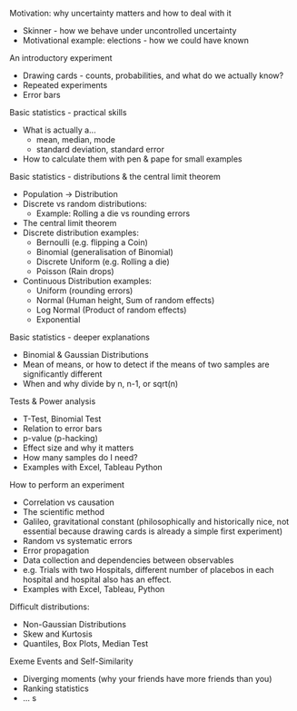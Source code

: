Motivation: why uncertainty matters and how to deal with it
- Skinner - how we behave under uncontrolled uncertainty
- Motivational example: elections - how we could have known

An introductory experiment
- Drawing cards - counts, probabilities, and what do we actually know?
- Repeated experiments
- Error bars

Basic statistics - practical skills
- What is actually a...
    - mean, median, mode
    - standard deviation, standard error
- How to calculate them with pen & pape for small examples

Basic statistics - distributions & the central limit theorem
- Population -> Distribution
- Discrete vs random distributions:
    - Example: Rolling a die vs rounding errors
- The central limit theorem
- Discrete distribution examples:
    - Bernoulli (e.g. flipping a Coin)
    - Binomial (generalisation of Binomial)
    - Discrete Uniform (e.g. Rolling a die)
    - Poisson (Rain drops)
- Continuous Distribution examples:
    - Uniform (rounding errors)
    - Normal (Human height, Sum of random effects)
    - Log Normal (Product of random effects)
    - Exponential 

Basic statistics - deeper explanations
- Binomial & Gaussian Distributions
- Mean of means, or how to detect if the means of two samples are significantly different
- When and why divide by n, n-1, or sqrt(n)

Tests & Power analysis
- T-Test, Binomial Test
- Relation to error bars
- p-value (p-hacking)
- Effect size and why it matters
- How many samples do I need?
- Examples with Excel, Tableau Python

How to perform an experiment
- Correlation vs causation
- The scientific method
- Galileo, gravitational constant (philosophically and historically nice, not essential because drawing cards is already a simple first experiment)
- Random vs systematic errors
- Error propagation
- Data collection and dependencies between observables
- e.g. Trials with two Hospitals, different number of placebos in each hospital and hospital also has an effect.
- Examples with Excel, Tableau, Python

Difficult distributions: 
- Non-Gaussian Distributions
- Skew and Kurtosis
- Quantiles, Box Plots, Median Test

Exeme Events and Self-Similarity
- Diverging moments (why your friends have more friends than you)
- Ranking statistics
- ...
s